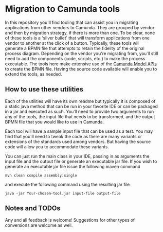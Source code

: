 # Migration to Camunda tools
In this repository you'll find tooling that can assist you in migrating applications from other vendors to Camunda. They are grouped by vendor and then by migration strategy, if there is more than one. To be clear, none of these tools is a 'silver bullet' that will transform applications from one vendor to another at the click of a button. Typically, these tools will generate a BPMN file that attempts to retain the fidelity of the original process diagram. Depending on the vendor you're migrating from, you'll still need to add the components (code, scripts, etc.) to make the process executable. The tools here make extensive use of the [Camunda Model APIs](https://docs.camunda.org/manual/latest/user-guide/model-api/bpmn-model-api/) to create the BPMN file. Having the source code available will enable you to extend the tools, as needed.

## How to use these utilities
Each of the utilities will have its own readme but typically it is composed of a static java method that can be run in your favorite IDE or can be packaged in a jar and executed as such. You'll need to provide two arguments to run any of the tools, the input file that needs to be transformed, and the output BPMN file that you would like to use in Camunda.

Each tool will have a sample input file that can be used as a test. You may find that you'll need to tweak the code as there are many variants or extensions of the standards used among vendors. But having the source code will allow you to accommodate these variants. 

You can just run the main class in your IDE, passing in as arguments the input file and the output file or generate an executable jar file. If you wish to generate an executable jar file issue the following maven command 

```mvn clean compile assembly:single``` 

and execute the following command using the resulting jar file

```java -jar Your-chosen-tool.jar input-file output-file```

## Notes and TODOs
Any and all feedback is welcome! Suggestions for other types of conversions are welcome as well.
